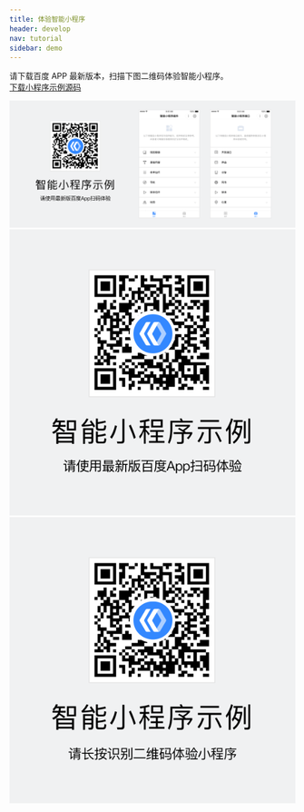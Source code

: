 ```yaml
---
title: 体验智能小程序
header: develop
nav: tutorial
sidebar: demo
---
```



请下载百度 APP 最新版本，扫描下图二维码体验智能小程序。  
[下载小程序示例源码](https://b.bdstatic.com/miniapp/demo-1.0.2.zip)  

<div class="m-doc-custom-examples-correct ispc"><img src="../../../img/design/principle/innovation/1-1.png"></div>
<div class="m-doc-custom-examples-correct ismobile"><img src="../../../img/design/principle/innovation/1-2.png"></div>
<div class="m-doc-custom-examples-correct isbox"><img src="../../../img/design/principle/innovation/1-3.png"></div>

